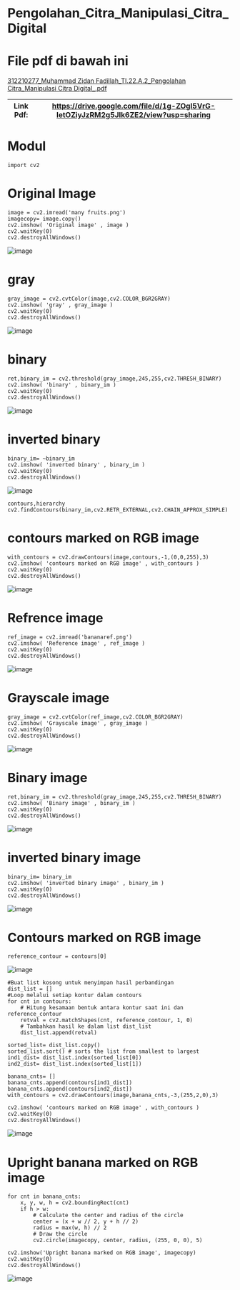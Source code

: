 # Pengolahan_Citra_Manipulasi_Citra_Digital

# File pdf di bawah ini


[312210277_Muhammad Zidan Fadillah_TI.22.A.2_Pengolahan Citra_Manipulasi Citra Digital_.pdf](https://github.com/muhammadzidanfadilah/Pengolahan_Citra_Manipulasi_Citra_Digital/files/15106762/312210277_Muhammad.Zidan.Fadillah_TI.22.A.2_Pengolahan.Citra_Manipulasi.Citra.Digital_.pdf)


| Link Pdf: | https://drive.google.com/file/d/1g-ZOgl5VrG-letOZiyJzRM2g5JIk6ZE2/view?usp=sharing |
| --- | --- |

# Modul
```
import cv2
```

# Original Image
```
image = cv2.imread('many fruits.png') 
imagecopy= image.copy()
cv2.imshow( 'Original image' , image )
cv2.waitKey(0)
cv2.destroyAllWindows()
```
![image](https://github.com/muhammadzidanfadilah/Pengolahan_Citra_Manipulasi_Citra_Digital/assets/115553474/a6a2051f-dad3-4736-8550-3ba94c97b3a9)



# gray
```
gray_image = cv2.cvtColor(image,cv2.COLOR_BGR2GRAY)
cv2.imshow( 'gray' , gray_image )
cv2.waitKey(0)
cv2.destroyAllWindows()
```
![image](https://github.com/muhammadzidanfadilah/Pengolahan_Citra_Manipulasi_Citra_Digital/assets/115553474/4798d3be-c5b6-430c-99fb-fde6e4e2f0aa)



#	binary
```
ret,binary_im = cv2.threshold(gray_image,245,255,cv2.THRESH_BINARY)
cv2.imshow( 'binary' , binary_im )
cv2.waitKey(0)
cv2.destroyAllWindows()
```
![image](https://github.com/muhammadzidanfadilah/Pengolahan_Citra_Manipulasi_Citra_Digital/assets/115553474/57c5ec9d-629d-44c5-a953-255be3a71483)



#	inverted binary
```
binary_im= ~binary_im
cv2.imshow( 'inverted binary' , binary_im )
cv2.waitKey(0)
cv2.destroyAllWindows()
```
![image](https://github.com/muhammadzidanfadilah/Pengolahan_Citra_Manipulasi_Citra_Digital/assets/115553474/ed8b471b-3297-4d29-80d8-a040343814bf)



```
contours,hierarchy cv2.findContours(binary_im,cv2.RETR_EXTERNAL,cv2.CHAIN_APPROX_SIMPLE)
```


#	contours marked on RGB image
```
with_contours = cv2.drawContours(image,contours,-1,(0,0,255),3) 
cv2.imshow( 'contours marked on RGB image' , with_contours )
cv2.waitKey(0)
cv2.destroyAllWindows()
```
![image](https://github.com/muhammadzidanfadilah/Pengolahan_Citra_Manipulasi_Citra_Digital/assets/115553474/88d79581-daa8-4cff-b4a2-4f8e844e7d12)



#	Refrence image
```
ref_image = cv2.imread('bananaref.png')
cv2.imshow( 'Reference image' , ref_image )
cv2.waitKey(0)
cv2.destroyAllWindows()
```
![image](https://github.com/muhammadzidanfadilah/Pengolahan_Citra_Manipulasi_Citra_Digital/assets/115553474/6add24ff-b744-4df1-b7fa-9a5306037534)


#	Grayscale image
```
gray_image = cv2.cvtColor(ref_image,cv2.COLOR_BGR2GRAY)
cv2.imshow( 'Grayscale image' , gray_image )
cv2.waitKey(0)
cv2.destroyAllWindows()
```
![image](https://github.com/muhammadzidanfadilah/Pengolahan_Citra_Manipulasi_Citra_Digital/assets/115553474/6ae16e63-4ee8-499d-871e-b6ed065790f1)



#	Binary image
```
ret,binary_im = cv2.threshold(gray_image,245,255,cv2.THRESH_BINARY)
cv2.imshow( 'Binary image' , binary_im )
cv2.waitKey(0)
cv2.destroyAllWindows()
```
![image](https://github.com/muhammadzidanfadilah/Pengolahan_Citra_Manipulasi_Citra_Digital/assets/115553474/2c4442d2-2c63-473e-a414-6fc963381601)



#	inverted binary image
```
binary_im= binary_im
cv2.imshow( 'inverted binary image' , binary_im )
cv2.waitKey(0)
cv2.destroyAllWindows()
```
![image](https://github.com/muhammadzidanfadilah/Pengolahan_Citra_Manipulasi_Citra_Digital/assets/115553474/af1b1183-8827-4c4d-8cb6-404919d1be5e)



#	Contours marked on RGB image
```
reference_contour = contours[0]
```
![image](https://github.com/muhammadzidanfadilah/Pengolahan_Citra_Manipulasi_Citra_Digital/assets/115553474/0eb4080f-e8d8-46f8-9c0a-5e67461fb31e)



```
#Buat list kosong untuk menyimpan hasil perbandingan
dist_list = []
#Loop melalui setiap kontur dalam contours
for cnt in contours:
    # Hitung kesamaan bentuk antara kontur saat ini dan reference_contour
    retval = cv2.matchShapes(cnt, reference_contour, 1, 0)
    # Tambahkan hasil ke dalam list dist_list
    dist_list.append(retval)
```

```
sorted_list= dist_list.copy()
sorted_list.sort() # sorts the list from smallest to largest
ind1_dist= dist_list.index(sorted_list[0])
ind2_dist= dist_list.index(sorted_list[1])
```

```
banana_cnts= []
banana_cnts.append(contours[ind1_dist])
banana_cnts.append(contours[ind2_dist])
with_contours = cv2.drawContours(image,banana_cnts,-3,(255,2,0),3)
```

```
cv2.imshow( 'contours marked on RGB image' , with_contours )
cv2.waitKey(0)
cv2.destroyAllWindows()
```
![image](https://github.com/muhammadzidanfadilah/Pengolahan_Citra_Manipulasi_Citra_Digital/assets/115553474/59bfd9d3-f96d-43a4-b657-35134ab1b686)



#	Upright banana marked on RGB image
```
for cnt in banana_cnts:
    x, y, w, h = cv2.boundingRect(cnt)
    if h > w:
        # Calculate the center and radius of the circle
        center = (x + w // 2, y + h // 2)
        radius = max(w, h) // 2
        # Draw the circle
        cv2.circle(imagecopy, center, radius, (255, 0, 0), 5)

cv2.imshow('Upright banana marked on RGB image', imagecopy)
cv2.waitKey(0)
cv2.destroyAllWindows()
```
![image](https://github.com/muhammadzidanfadilah/Pengolahan_Citra_Manipulasi_Citra_Digital/assets/115553474/7c18b559-3051-48b1-b60a-ebe2d0920fbd)










